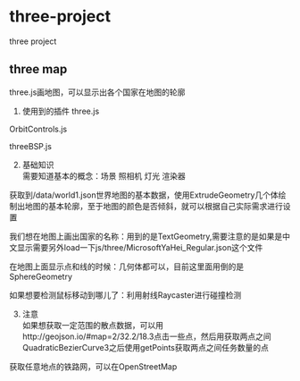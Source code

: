 # three-project
three  project 

## three map
three.js画地图，可以显示出各个国家在地图的轮廓 

1. 使用到的插件 
three.js 

OrbitControls.js 

threeBSP.js 


2. 基础知识  
需要知道基本的概念：场景 照相机 灯光 渲染器 

获取到/data/world1.json世界地图的基本数据，使用ExtrudeGeometry几个体绘制出地图的基本轮廓，至于地图的颜色是否倾斜，就可以根据自己实际需求进行设置 

我们想在地图上画出国家的名称：用到的是TextGeometry,需要注意的是如果是中文显示需要另外load一下js/three/MicrosoftYaHei_Regular.json这个文件 

在地图上面显示点和线的时候：几何体都可以，目前这里面用倒的是SphereGeometry  

如果想要检测鼠标移动到哪儿了：利用射线Raycaster进行碰撞检测  

3. 注意  
如果想获取一定范围的散点数据，可以用http://geojson.io/#map=2/32.2/18.3点击一些点，然后用获取两点之间QuadraticBezierCurve3之后使用getPoints获取两点之间任务数量的点

获取任意地点的铁路网，可以在OpenStreetMap




